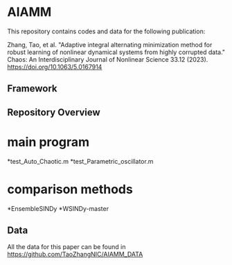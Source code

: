 # AIAMM

This repository contains codes and data for the following publication:

Zhang, Tao, et al. "Adaptive integral alternating minimization method for robust learning of nonlinear dynamical systems from highly corrupted data." Chaos: An Interdisciplinary Journal of Nonlinear Science 33.12 (2023).
https://doi.org/10.1063/5.0167914

## Framework

## Repository Overview
   # main program
   *test_Auto_Chaotic.m
   *test_Parametric_oscillator.m
   # comparison methods
   *EnsembleSINDy
   *WSINDy-master

## Data 
All the data for this paper can be found in
https://github.com/TaoZhangNIC/AIAMM_DATA
